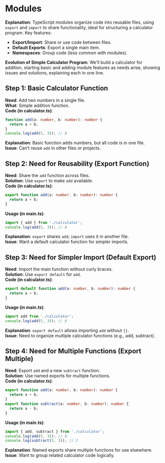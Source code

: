 
# Modules
**Explanation**: TypeScript modules organize code into reusable files, using `export` and `import` to share functionality, ideal for structuring a calculator program. Key features:
- **Export/Import**: Share or use code between files.
- **Default Exports**: Export a single main item.
- **Namespaces**: Group code (less common with modules).

**Evolution of Simple Calculator Program**: We’ll build a calculator for addition, starting basic and adding module features as needs arise, showing issues and solutions, explaining each in one line.

## Step 1: Basic Calculator Function
**Need**: Add two numbers in a single file.  
**What**: Simple addition function.  
**Code (in calculator.ts)**:
```typescript
function add(a: number, b: number): number {
  return a + b;
}
console.log(add(5, 3)); // 8
```
**Explanation**: Basic function adds numbers, but all code is in one file.  
**Issue**: Can’t reuse `add` in other files or projects.

## Step 2: Need for Reusability (Export Function)
**Need**: Share the `add` function across files.  
**Solution**: Use `export` to make `add` available.  
**Code (in calculator.ts)**:
```typescript
export function add(a: number, b: number): number {
  return a + b;
}
```
**Usage (in main.ts)**:
```typescript
import { add } from './calculator';
console.log(add(5, 3)); // 8
```
**Explanation**: `export` shares `add`; `import` uses it in another file.  
**Issue**: Want a default calculator function for simpler imports.

## Step 3: Need for Simpler Import (Default Export)
**Need**: Import the main function without curly braces.  
**Solution**: Use `export default` for `add`.  
**Code (in calculator.ts)**:
```typescript
export default function add(a: number, b: number): number {
  return a + b;
}
```
**Usage (in main.ts)**:
```typescript
import add from './calculator';
console.log(add(5, 3)); // 8
```
**Explanation**: `export default` allows importing `add` without `{}`.  
**Issue**: Need to organize multiple calculator functions (e.g., add, subtract).

## Step 4: Need for Multiple Functions (Export Multiple)
**Need**: Export `add` and a new `subtract` function.  
**Solution**: Use named exports for multiple functions.  
**Code (in calculator.ts)**:
```typescript
export function add(a: number, b: number): number {
  return a + b;
}
export function subtract(a: number, b: number): number {
  return a - b;
}
```
**Usage (in main.ts)**:
```typescript
import { add, subtract } from './calculator';
console.log(add(5, 3)); // 8
console.log(subtract(5, 3)); // 2
```
**Explanation**: Named exports share multiple functions for use elsewhere.  
**Issue**: Want to group related calculator code logically.